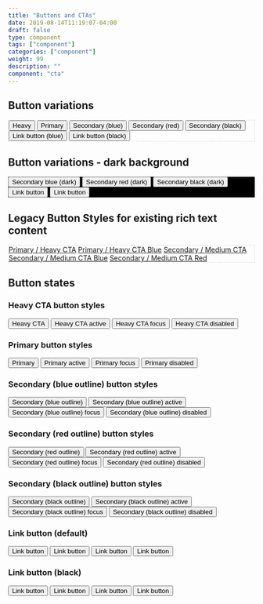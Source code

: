 ```yaml
---
title: "Buttons and CTAs"
date: 2019-08-14T11:19:07-04:00
draft: false
type: component
tags: ["component"]
categories: ["component"]
weight: 99
description: ""
component: "cta"
---
```


<h2 class="pf-c-title pf-m-lg">Button variations</h2>

<div class="pf-l-grid pf-m-gutter">
  <div class="pf-l-grid__item pf-m-10-col pf-m-offset-1-col-on-md pf-u-p-md" style="border: 1px dashed #ddd;">
    <button class="pf-c-button pf-m-heavy">Heavy</button>
    <button class="pf-c-button pf-m-primary">Primary</button>
    <button class="pf-c-button pf-m-secondary">Secondary (blue)</button>
    <button class="pf-c-button pf-m-secondary-alt">Secondary (red)</button>
    <button class="pf-c-button pf-m-tertiary">Secondary (black)</button>
    <button class="pf-c-button pf-m-link">
      Link button (blue)
      <span class="pf-c-button__icon"><i class="fas fa-arrow-right" aria-hidden="true"></i></span>
    </button>
    <button class="pf-c-button pf-m-link--secondary">
      Link button (black)
      <span class="pf-c-button__icon"><i class="fas fa-arrow-right" aria-hidden="true"></i></span>
    </button>
  </div>
</div>

<h2 class="pf-c-title pf-m-lg">Button variations - dark background</h2>

<div class="pf-l-grid pf-m-gutter">
  <div class="pf-l-grid__item pf-m-10-col pf-m-offset-1-col-on-md pf-u-p-md" style="background-color: #000;">
    <button class="pf-c-button pf-m-secondary-on-dark">Secondary blue (dark)</button>
    <button class="pf-c-button pf-m-secondary-alt-on-dark">Secondary red (dark)</button>
    <button class="pf-c-button pf-m-tertiary-on-dark">Secondary black (dark)</button>
    <button class="pf-c-button pf-m-link-on-dark">
      Link button
      <span class="pf-c-button__icon"><i class="fas fa-arrow-right" aria-hidden="true"></i></span>
    </button>
    <button class="pf-c-button pf-m-link--secondary-on-dark">
      Link button
      <span class="pf-c-button__icon"><i class="fas fa-arrow-right" aria-hidden="true"></i></span>
    </button>
  </div>
</div>

<h2 class="pf-c-title pf-m-lg">Legacy Button Styles for existing rich text content</h2>
<div class="pf-l-grid pf-m-gutter">
  <div class="pf-l-grid__item pf-m-10-col pf-m-offset-1-col-on-md pf-u-p-md" style="border: 1px dashed #ddd;">
    <a href="#" title="" class="button heavy-cta">Primary / Heavy CTA</a>
    <a href="#" title="" class="button heavy-cta blue">Primary / Heavy CTA Blue</a>
    <a href="#" title="" class="button medium-cta">Secondary / Medium CTA</a>
    <a href="#" title="" class="button medium-cta blue">Secondary / Medium CTA Blue</a>
    <a href="#" title="" class="button medium-cta red">Secondary / Medium CTA Red</a>
  </div>
</div>

<h2 class="pf-c-title pf-m-lg">Button states</h2>

<div class="pf-l-grid pf-m-gutter">
  <div class="pf-l-grid__item pf-m-offset-1-col-on-md">
    <h3 class="pf-c-title pf-m-md">Heavy CTA button styles</h3>
    <button class="pf-c-button pf-m-heavy" type="button">Heavy CTA</button>
    <button class="pf-c-button pf-m-heavy pf-m-active" type="button">Heavy CTA active</button>
    <button class="pf-c-button pf-m-heavy pf-m-focus" type="button">Heavy CTA focus</button>
    <button class="pf-c-button pf-m-heavy pf-m-disabled" type="button">Heavy CTA disabled</button>
  </div>
  <div class="pf-l-grid__item pf-m-offset-1-col-on-md">
    <h3 class="pf-c-title pf-m-md">Primary button styles</h3>
    <button class="pf-c-button pf-m-primary" type="button">Primary</button>
    <button class="pf-c-button pf-m-primary pf-m-active" type="button">Primary active</button>
    <button class="pf-c-button pf-m-primary pf-m-focus" type="button">Primary focus</button>
    <button class="pf-c-button pf-m-primary pf-m-disabled" type="button">Primary disabled</button>
  </div>
  <div class="pf-l-grid__item pf-m-offset-1-col-on-md">
    <h3 class="pf-c-title pf-m-md">Secondary (blue outline) button styles</h3>
    <button class="pf-c-button pf-m-secondary" type="button">Secondary (blue outline)</button>
    <button class="pf-c-button pf-m-secondary pf-m-active" type="button">Secondary (blue outline) active</button>
    <button class="pf-c-button pf-m-secondary pf-m-focus" type="button">Secondary (blue outline) focus</button>
    <button class="pf-c-button pf-m-secondary pf-m-disabled" type="button">Secondary (blue outline) disabled</button>
  </div>
  <div class="pf-l-grid__item pf-m-offset-1-col-on-md">
    <h3 class="pf-c-title pf-m-md">Secondary (red outline) button styles</h3>
    <button class="pf-c-button pf-m-secondary-alt" type="button">Secondary (red outline)</button>
    <button class="pf-c-button pf-m-secondary-alt pf-m-active" type="button">Secondary (red outline) active</button>
    <button class="pf-c-button pf-m-secondary-alt pf-m-focus" type="button">Secondary (red outline) focus</button>
    <button class="pf-c-button pf-m-secondary-alt pf-m-disabled" type="button">Secondary (red outline) disabled</button>
  </div>
  <div class="pf-l-grid__item pf-m-offset-1-col-on-md">
    <h3 class="pf-c-title pf-m-md">Secondary (black outline) button styles</h3>
    <button class="pf-c-button pf-m-tertiary" type="button">Secondary (black outline)</button>
    <button class="pf-c-button pf-m-tertiary pf-m-active" type="button">Secondary (black outline) active</button>
    <button class="pf-c-button pf-m-tertiary pf-m-focus" type="button">Secondary (black outline) focus</button>
    <button class="pf-c-button pf-m-tertiary pf-m-disabled" type="button">Secondary (black outline) disabled</button>
  </div>
  <div class="pf-l-grid__item pf-m-offset-1-col-on-md">
    <h3 class="pf-c-title pf-m-md">Link button (default)</h3>
    <button class="pf-c-button pf-m-link" type="button">
      Link button
      <span class="pf-c-button__icon"><i class="fas fa-arrow-right" aria-hidden="true"></i></span>
    </button>
    <button class="pf-c-button pf-m-link pf-m-active" type="button">
      Link button
      <span class="pf-c-button__icon"><i class="fas fa-arrow-right" aria-hidden="true"></i></span>
    </button>
    <button class="pf-c-button pf-m-link pf-m-focus" type="button">
      Link button
      <span class="pf-c-button__icon"><i class="fas fa-arrow-right" aria-hidden="true"></i></span>
    </button>
    <button class="pf-c-button pf-m-link pf-m-disabled" type="button">
      Link button
      <span class="pf-c-button__icon"><i class="fas fa-arrow-right" aria-hidden="true"></i></span>
    </button>
  </div>
  <div class="pf-l-grid__item pf-m-offset-1-col-on-md">
    <h3 class="pf-c-title pf-m-md">Link button (black)</h3>
    <button class="pf-c-button pf-m-link--secondary">
      Link button
      <span class="pf-c-button__icon"><i class="fas fa-arrow-right" aria-hidden="true"></i></span>
    </button>
    <button class="pf-c-button pf-m-link--secondary pf-m-active">
      Link button
      <span class="pf-c-button__icon"><i class="fas fa-arrow-right" aria-hidden="true"></i></span>
    </button>
    <button class="pf-c-button pf-m-link--secondary pf-m-focus">
      Link button
      <span class="pf-c-button__icon"><i class="fas fa-arrow-right" aria-hidden="true"></i></span>
    </button>
    <button class="pf-c-button pf-m-link--secondary pf-m-disabled">
      Link button
      <span class="pf-c-button__icon"><i class="fas fa-arrow-right" aria-hidden="true"></i></span>
    </button>
  </div>
</div>
